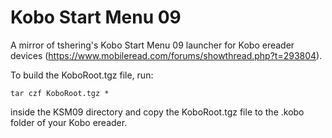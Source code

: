 # Kobo Start Menu 09
A mirror of tshering's Kobo Start Menu 09 launcher for Kobo ereader devices (https://www.mobileread.com/forums/showthread.php?t=293804).

To build the KoboRoot.tgz file, run:

    tar czf KoboRoot.tgz *

inside the KSM09 directory and copy the KoboRoot.tgz file to the .kobo folder of your Kobo ereader.
